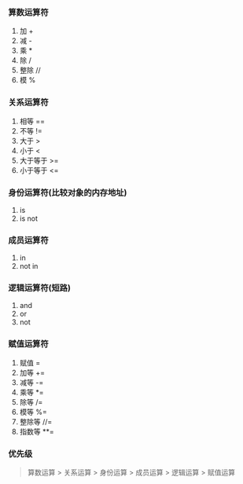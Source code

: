 ### **算数运算符**
1. 加 +
2. 减 -
3. 乘 *
4. 除 /
5. 整除 //
6. 模 %

### **关系运算符**
1. 相等 ==
2. 不等 !=
3. 大于 >
4. 小于 <
5. 大于等于 >=
6. 小于等于 <=

### **身份运算符(比较对象的内存地址)**
1. is
2. is not

### **成员运算符**
1. in 
2. not in

### **逻辑运算符**(短路)
1. and
2. or
3. not

### **赋值运算符**
1. 赋值 =
2. 加等 +=
3. 减等 -=
4. 乘等 *=
5. 除等 /=
6. 模等 %=
7. 整除等 //=
8. 指数等 **=

### **优先级**
> 算数运算 > 关系运算 > 身份运算 > 成员运算 > 逻辑运算 > 赋值运算